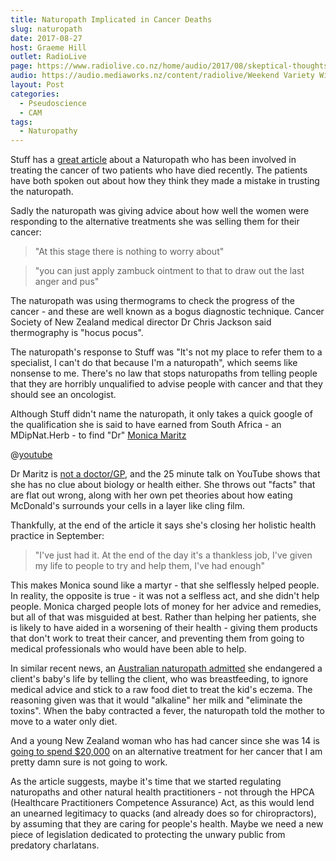 ```yaml
---
title: Naturopath Implicated in Cancer Deaths
slug: naturopath
date: 2017-08-27
host: Graeme Hill
outlet: RadioLive
page: https://www.radiolive.co.nz/home/audio/2017/08/skeptical-thoughts-with-mark-honeychurch0.html
audio: https://audio.mediaworks.nz/content/radiolive/Weekend Variety Wireless/August17/27_08_17_Skeptical.mp3
layout: Post
categories:
  - Pseudoscience
  - CAM
tags:
  - Naturopathy
---
```


Stuff has a [great article](https://www.stuff.co.nz/national/health/96110398/naturopathy-under-microscope-after-cancer-sufferers-speak-from-under-shadow-of-death) about a Naturopath who has been involved in treating the cancer of two patients who have died recently. The patients have both spoken out about how they think they made a mistake in trusting the naturopath.

<!-- more -->

Sadly the naturopath was giving advice about how well the women were responding to the alternative treatments she was selling them for their cancer:

> "At this stage there is nothing to worry about"

> "you can just apply zambuck ointment to that to draw out the last anger and pus"

The naturopath was using thermograms to check the progress of the cancer - and these are well known as a bogus diagnostic technique. Cancer Society of New Zealand medical director Dr Chris Jackson said thermography is "hocus pocus".

The naturopath's response to Stuff was "It's not my place to refer them to a specialist, I can't do that because I'm a naturopath", which seems like nonsense to me. There's no law that stops naturopaths from telling people that they are horribly unqualified to advise people with cancer and that they should see an oncologist.

Although Stuff didn't name the naturopath, it only takes a quick google of the qualification she is said to have earned from South Africa - an MDipNat.Herb - to find "Dr" [Monica Maritz](https://nz.linkedin.com/in/monica-maritz-39551139)

@[youtube](https://youtu.be/bDF9tOE5vSU?t=3m10s)

Dr Maritz is [not a doctor/GP](https://www.mcnz.org.nz/support-for-doctors/list-of-registered-doctors/DoctorSearchForm?Lastname=maritz&District&VocationalScope&action_DoctorSearchResults=Search%20the%20register&fref=gc), and the 25 minute talk on YouTube shows that she has no clue about biology or health either. She throws out "facts" that are flat out wrong, along with her own pet theories about how eating McDonald's surrounds your cells in a layer like cling film.

Thankfully, at the end of the article it says she's closing her holistic health practice in September:

> "I've just had it. At the end of the day it's a thankless job, I've given my life to people to try and help them, I've had enough"

This makes Monica sound like a martyr - that she selflessly helped people. In reality, the opposite is true - it was not a selfless act, and she didn't help people. Monica charged people lots of money for her advice and remedies, but all of that was misguided at best. Rather than helping her patients, she is likely to have aided in a worsening of their health - giving them products that don't work to treat their cancer, and preventing them from going to medical professionals who would have been able to help.

In similar recent news, an [Australian naturopath admitted](https://www.stuff.co.nz/world/australia/96193975/australian-naturopath-admits-raw-food-diet-advice-endangered-babys-life) she endangered a client's baby's life by telling the client, who was breastfeeding, to ignore medical advice and stick to a raw food diet to treat the kid's eczema. The reasoning given was that it would "alkaline" her milk and "eliminate the toxins". When the baby contracted a fever, the naturopath told the mother to move to a water only diet.

And a young New Zealand woman who has had cancer since she was 14 is [going to spend $20,000](https://www.stuff.co.nz/timaru-herald/news/96117240/former-timaru-woman-battling-leukemia-for-the-third-time) on an alternative treatment for her cancer that I am pretty damn sure is not going to work.

As the article suggests, maybe it's time that we started regulating naturopaths and other natural health practitioners - not through the HPCA (Healthcare Practitioners Competence Assurance) Act, as this would lend an unearned legitimacy to quacks (and already does so for chiropractors), by assuming that they are caring for people's health. Maybe we need a new piece of legislation dedicated to protecting the unwary public from predatory charlatans.
